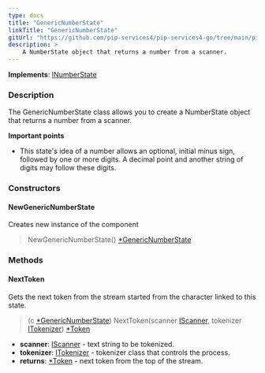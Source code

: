 ```yaml
---
type: docs
title: "GenericNumberState"
linkTitle: "GenericNumberState"
gitUrl: "https://github.com/pip-services4/pip-services4-go/tree/main/pip-services4-expressions-go"
description: > 
    A NumberState object that returns a number from a scanner. 
---
```


**Implements**: [INumberState](../../inumber_state)

### Description

The GenericNumberState class allows you to create a NumberState object that returns a number from a scanner.

**Important points**
- This state's idea of a number allows an optional, initial minus sign, followed by one or more digits. A decimal point and another string of digits may follow these digits.

### Constructors

#### NewGenericNumberState
Creates new instance of the component
> NewGenericNumberState() [*GenericNumberState]()

### Methods

#### NextToken
Gets the next token from the stream started from the character linked to this state.

> (c [*GenericNumberState]()) NextToken(scanner [IScanner](../../../io/iscanner), tokenizer [ITokenizer](../../itokenizer)) [*Token](../../token)

- **scanner**: [IScanner](../../../io/iscanner) - text string to be tokenized.
- **tokenizer**: [ITokenizer](../../itokenizer) - tokenizer class that controls the process.
- **returns**: [*Token](../../token) - next token from the top of the stream.

